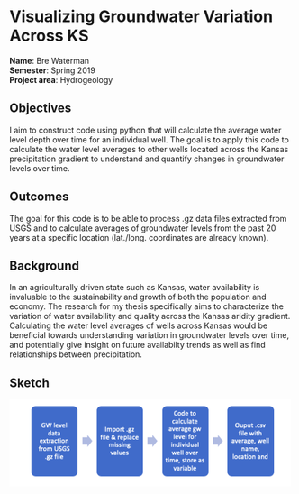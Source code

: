 # Visualizing Groundwater Variation Across KS

**Name**: Bre Waterman <br/>
**Semester**: Spring 2019 <br/>
**Project area**: Hydrogeology

## Objectives
I aim to construct code using python that will calculate the average water level depth over time for an individual well.  The goal is to apply this code to calculate the water level averages to other wells located across the Kansas precipitation gradient to understand and quantify changes in groundwater levels over time.

## Outcomes
The goal for this code is to be able to process .gz data files extracted from USGS and to calculate averages of groundwater levels from the past 20 years at a specific location (lat./long. coordinates are already known).

## Background
In an agriculturally driven state such as Kansas, water availability is invaluable to the sustainability and growth of both the population and economy. The research for my thesis specifically aims to characterize the variation of water availability and quality across the Kansas aridity gradient. Calculating the water level averages of wells across Kansas would be beneficial towards understanding variation in groundwater levels over time, and potentially give insight on future availabilty trends as well as find relationships between precipitation.


## Sketch


<img src="sketch.png" alt="sketch_image" width="500"/>

